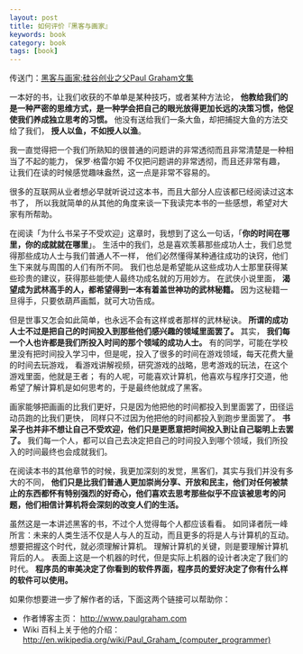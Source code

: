 ```yaml
---
layout: post
title: 如何评价『黑客与画家』
keywords: book
category: book
tags: [book]
---
```


传送门：[黑客与画家:硅谷创业之父Paul Graham文集](http://www.amazon.cn/gp/product/B004WHZGZQ/ref=as_li_ss_tl?ie=UTF8&camp=536&creative=3132&creativeASIN=B004WHZGZQ&linkCode=as2&tag=cfjh-23)

一本好的书，让我们收获的不单单是某种技巧，或者某种方法论， 
**他教给我们的是一种严密的思维方式，是一种学会把自己的眼光放得更加长远的决策习惯，他促使我们养成独立思考的习惯。**
他没有送给我们一条大鱼，却把捕捉大鱼的方法交给了我们， **授人以鱼，不如授人以渔**。

我一直觉得把一个我们所熟知的很普通的问题讲的非常透彻而且非常清楚是一种相当了不起的能力，
保罗·格雷尔姆 不仅把问题讲的非常透彻，而且还非常有趣，
让我们在读的时候感觉趣味盎然，这一点是非常不容易的。
 
很多的互联网从业者想必早就听说过这本书，而且大部分人应该都已经阅读过这本书了，
所以我就简单的从其他的角度来谈一下我读完本书的一些感想，希望对大家有所帮助。

在阅读「为什么书呆子不受欢迎」这章时，我想到了这么一句话，「**你的时间在哪里，你的成就就在哪里**」。
生活中的我们，总是喜欢羡慕那些成功人士，我们总觉得那些成功人士与我们普通人不一样，
他们必然懂得某种通往成功的诀窍，他们生下来就与周围的人们有所不同。
我们也总是希望能从这些成功人士那里获得某些珍贵的建议，获得那些能使人最终功成名就的万用妙方。
在武侠小说里面， **渴望成为武林高手的人，都希望得到一本有着盖世神功的武林秘籍。**
因为这秘籍一旦得手，只要依葫芦画瓢，就可大功告成。 

但是世事又怎会如此简单，也永远不会有这样或者那样的武林秘诀。
**所谓的成功人士不过是把自己的时间投入到那些他们感兴趣的领域里面罢了。**
其实， **我们每一个人也许都是我们所投入时间的那个领域的成功人士。**
有的同学，可能在学校里没有把时间投入学习中，但是呢，投入了很多的时间在游戏领域，每天花费大量的时间去玩游戏，
看游戏讲解视频，研究游戏的战略，思考游戏的玩法，在这个游戏里面，他就是王者；
有的人呢，可能喜欢计算机，他喜欢与程序打交道，他希望了解计算机是如何思考的，于是最终他就成了黑客。

画家能够把画画的比我们更好，只是因为他把他的时间都投入到里面罢了，田径运动员跑的比我们更快，
同样只不过因为他把他的时间都投入到跑步里面罢了。
**书呆子也并非不想让自己不受欢迎，他们只是更愿意把时间投入到让自己聪明上去罢了。**
我们每一个人，都可以自己去决定把自己的时间投入到哪个领域，我们所投入的时间最终也会成就我们。

在阅读本书的其他章节的时候，我更加深刻的发觉，黑客们，其实与我们并没有多大的不同，
**他们只是比我们普通人更加崇尚分享、开放和民主，他们对任何被禁止的东西都怀有特别强烈的好奇心，他们喜欢去思考那些似乎不应该被思考的问题，他们相信计算机将会深刻的改变人们的生活。**

虽然这是一本讲述黑客的书，不过个人觉得每个人都应该看看。
如同译者阮一峰所言：未来的人类生活不仅是人与人的互动，而且更多的将是人与计算机的互动。
想要把握这个时代，就必须理解计算机。
理解计算机的关键，则是要理解计算机背后的人。
表面上这是一个机器的时代，但是实际上机器的设计者决定了我们的时代。
**程序员的审美决定了你看到的软件界面，程序员的爱好决定了你有什么样的软件可以使用。**

如果你想要进一步了解作者的话，下面这两个链接可以帮助你：

* 作者博客主页： <http://www.paulgraham.com>
* Wiki 百科上关于他的介绍： <http://en.wikipedia.org/wiki/Paul_Graham_(computer_programmer)>

